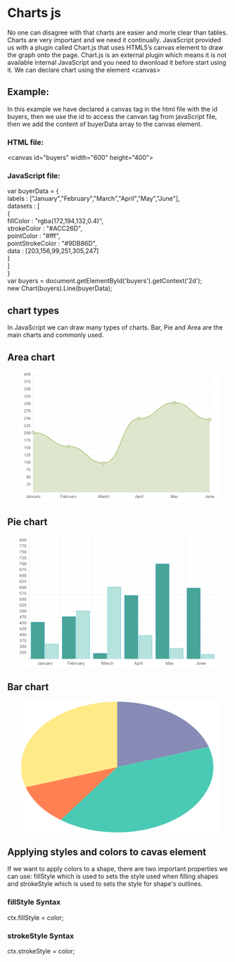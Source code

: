 # Charts js
No one can disagree with that charts are easier and morle clear than tables. Charts are very important and we need it continually. JavaScript provided us with a plugin called Chart.js that uses HTML5’s canvas element to draw the graph onto the page. Chart.js is an external plugin which means it is not available internal JavaScript and you need to dwonload it before start using it. We can declare chart using the element \<canvas>

## Example:
In this example we have declared a canvas tag in the html file with the id buyers, then we use the id to access the canvan tag from javaScript file, then we add the content of buyerData array to the canvas element.

### HTML file:
\<canvas id="buyers" width="600" height="400"></canvas>

### JavaScript file:
var buyerData = {  
	labels : ["January","February","March","April","May","June"],  
	datasets : [  
		{  
			fillColor : "rgba(172,194,132,0.4)",  
			strokeColor : "#ACC26D",  
			pointColor : "#fff",  
			pointStrokeColor : "#9DB86D",  
			data : [203,156,99,251,305,247]  
		}  
	]  
}  
var buyers = document.getElementById('buyers').getContext('2d');  
new Chart(buyers).Line(buyerData);  
## chart types
In JavaScript we can draw many types of charts. Bar, Pie and Area are the main charts and commonly used.

## Area chart
<p align="center">
  <img width="460" height="300" src="img/01.png">
</p>

## Pie chart
<p align="center">
  <img width="460" height="300" src="img/02.png">
</p>

## Bar chart
<p align="center">
  <img width="460" height="300" src="img/03.png">
</p>

## Applying styles and colors to cavas element
If we want to apply colors to a shape, there are two important properties we can use: fillStyle which is used to sets the style used when filling shapes and strokeStyle which is used to sets the style for shape's outlines.

### fillStyle Syntax
ctx.fillStyle = color;

### strokeStyle Syntax
ctx.strokeStyle = color;



